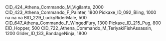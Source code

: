 CID_424_Athena_Commando_M_Vigilante, 2000
CID_423_Athena_Commando_F_Painter, 1800
Pickaxe_ID_092_Bling, 1000
na
na
na
BID_229_LuckyRiderMale, 500
CID_647_Athena_Commando_F_WingedFury, 1300
Pickaxe_ID_215_Pug, 800
EID_Hopper, 500
CID_722_Athena_Commando_M_TeriyakiFishAssassin, 1200
Glider_ID_133_BandageNinja, 1800
